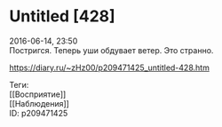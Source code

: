 Untitled [428]
===============

   
 2016-06-14, 23:50   
  Постригся. Теперь уши обдувает ветер. Это странно.   
    
 <https://diary.ru/~zHz00/p209471425_untitled-428.htm>   
   
 Теги:   
 [[Восприятие]]   
 [[Наблюдения]]   
 ID: p209471425